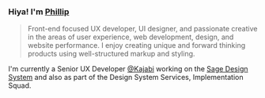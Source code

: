 ### Hiya! I'm [Phillip](https://pixelflips.com)

> Front-end focused UX developer, UI designer, and passionate creative in the areas of user experience, web development, design, and website performance. I enjoy creating unique and forward thinking products using well-structured markup and styling.

I'm currently a Senior UX Developer [@Kajabi](https://kajabi.com/) working on the [Sage Design System](https://sage-design-system.kajabi.com/) and also as part of the Design System Services, Implementation Squad.
